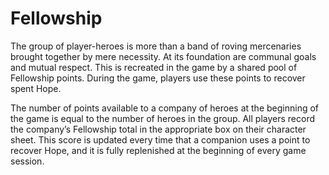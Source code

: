 # Fellowship

The group of player-heroes is more than a band of roving mercenaries brought together by mere necessity. At its foundation are communal goals and mutual respect. This is recreated in the game by a shared pool of Fellowship points. During the game, players use these points to recover spent Hope.

The number of points available to a company of heroes at the beginning of the game is equal to the number of heroes in the group.
All players record the company’s Fellowship total in the appropriate box on their character sheet. This score is updated every time that a companion uses a point to recover Hope, and it is fully replenished at the beginning of every game session.
